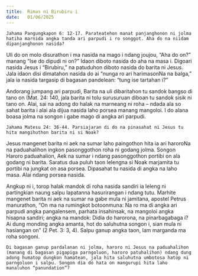 ```yaml
---
title:  Rimas ni Birubiru i
date:   01/06/2025
---
```


`Jahama Pangungkapon 6: 12-17. Parateatehon manat panjanghonon ni jolma hatiha marnida angka tanda ari parpudi i ro songgot. Aha do na niidam dipanjanghonon nasida?`

Uli do on molo disurathon i ma nasida na mago i ndang joujou, “Aha do on?” manang “Ise do dipudi ni on?” Idaon diboto nasida do aha na masa i. Digoari nasida Jesus i “Birubiru,” na patuduhon diboto nasida do barita ni Jesus. Jala idaon disi dimatahon nasida do ai “nunga ro ari harimasonNa na balga,” jala ia nasida targasip di bagasan pandelean: “tung ise tartahan i?”

Andorang jumpang ari parpudi, Barita na uli dibaritahon tu sandok bangso di tano on (Mat. 24: 140, jala barita ni tolu surusuruan diboan tu sandok sisik ni tano on. Alai, sai na adong do halak na marneang ni roha – ndada ala so sahat barita i alai ala dijua nasida laho porsea manang mangoloi. I do alana boasa jolma na songon i gabe mago di angka ari parpudi.

`Jahama Matesu 24: 36-44. Parsiajaran di do na pinasahat ni Jesus tu hita mangihuthon barita ni si Noak?`

Jesus mangenet barita ni aek na sumar laho paingothon hita ia ari haroroNa na paduahalihon ingkon pasonggothon roha ni godang jolma. Songon Haroro paduahalion, Aek na sumar i ndang pasonggothon portibi on ala godang ni barita. Saratus dua puluh taon lelengna si Noak marjamita tu portibi na jungkat on asa porsea. Dipasahat tu nasida di angka na laho masa. Alai ndang porsea nasida.

Angkup ni i, torop halak mandok di roha nasida sandiri ia leleng ni partingkian naung salpu lapatanna hasurirangan i ndang tutu. Marhite mangenet barita ni aek na sumar na gabe mula ni jamitana, apostel Petrus manurathon, “On ma na rumingkot botoonmuna: Na ro ma di angka ari parpudi angka pangalensem, parhata insahinsak, na mangoloi angka hisapna sandiri; angka na mandok: Didia do harorona, na pinarbagabaga i? Ai dung monding angka amanta, hot do saluhutna songon i, sian mula ni hasiangan on” (2 Pet. 3: 3, 4). Salpu ganup angka taon, lam marganda ma roha songoni.

`Di bagasan ganup pardalanan ni jolma, haroro ni Jesus na paduahalihon (manang di bagasan pigapiga parngoluon, haroro patuhalihon) ndang dung adong humatop dungkon hamatean, jala hita saluhutna umbotosa hatop ni parngoluon i salpu. Songon dia do hata on mangurupi hita laho manaluhon “panundation”?`